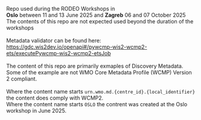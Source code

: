 Repo used during the RODEO Workshops in <br>
__Oslo__ between 11 and 13 June 2025 and __Zagreb__ 06 and 07 October 2025 <br>
The contents of this repo are not expected used beyond the duration of the workshops<br><br>
Metadata validator can be found here: https://gdc.wis2dev.io/openapi#/pywcmp-wis2-wcmp2-ets/executePywcmp-wis2-wcmp2-etsJob <br><br>
The content of this repo are primarily exmaples of Discovery Metadata. Some of the example are not WMO Core Metadata Profile (WCMP) Version 2 compliant. <br> 
<br>
Where the content name starts `urn.wmo.md.{centre_id}.{local_identifier}` the content does comply with WCMP2. <br>
Where the content name starts `OSLO` the contrent was created at the Oslo workshop in June 2025.


